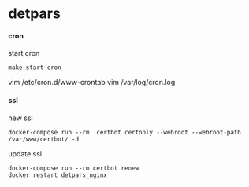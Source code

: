# detpars

#### cron

start cron

```
make start-cron
```
vim /etc/cron.d/www-crontab
vim /var/log/cron.log

#### ssl

new ssl
```
docker-compose run --rm  certbot certonly --webroot --webroot-path /var/www/certbot/ -d
```

update ssl
```
docker-compose run --rm certbot renew
docker restart detpars_nginx
```